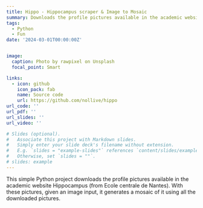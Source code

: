 ```yaml
---
title: Hippo - Hippocampus scraper & Image to Mosaic
summary: Downloads the profile pictures available in the academic website Hippocampus (from Ecole centrale de Nantes). With these pictures, given an image input, it generates a mosaic of it using all the downloaded pictures.
tags:
  - Python
  - Fun
date: '2024-03-01T00:00:00Z'


image:
  caption: Photo by rawpixel on Unsplash
  focal_point: Smart

links:
  - icon: github
    icon_pack: fab
    name: Source code
    url: https://github.com/nollive/hippo
url_code: ''
url_pdf: ''
url_slides: ''
url_video: ''

# Slides (optional).
#   Associate this project with Markdown slides.
#   Simply enter your slide deck's filename without extension.
#   E.g. `slides = "example-slides"` references `content/slides/example-slides.md`.
#   Otherwise, set `slides = ""`.
# slides: example
---
```


This simple Python project downloads the profile pictures available in the academic website Hippocampus (from Ecole centrale de Nantes). With these pictures, given an image input, it generates a mosaic of it using all the downloaded pictures.
